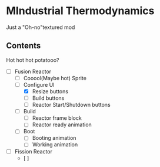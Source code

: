 # MIndustrial Thermodynamics
Just a "Oh-no"textured mod


## Contents
Hot hot hot potatooo?

- [ ] Fusion Reactor
    - [ ] Cooool(Maybe hot) Sprite
    - [ ] Configure UI
        - [X] Resize buttons
        - [ ] Build buttons
        - [ ] Reactor Start/Shutdown buttons
    - [ ] Build
        - [ ] Reactor frame block
        - [ ] Reactor ready animation
    - [ ] Boot
        - [ ] Booting animation
        - [ ] Working animation

- [ ] Fission Reactor
    - [ ] 

